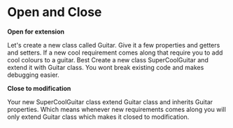 # **Open and Close**

**Open for extension** 

Let's create a new class called Guitar. Give it a few properties and getters and setters.
If a new cool requirement comes along that require you to add cool colours to a guitar.
Best Create a new class SuperCoolGuitar and extend it with Guitar class. You wont break existing code and makes debugging easier.

**Close to modification**

Your new SuperCoolGuitar class extend Guitar class and inherits Guitar properties. Which means whenever new requirements comes along you will only extend Guitar class which makes it closed to modification. 

